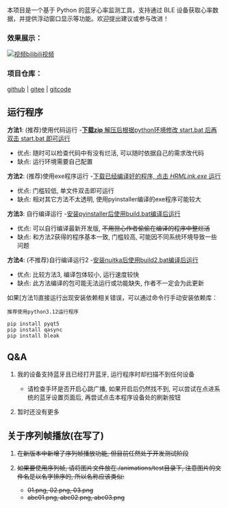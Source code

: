 本项目是一个基于 Python 的蓝牙心率监测工具，支持通过 BLE 设备获取心率数据，并提供浮动窗口显示等功能。欢迎提出建议或参与改进！

### 效果展示：
[![视频](https://i1.hdslb.com/bfs/archive/3b60eb45c7b24938e62cdd3f3bc28e56ff5d8e2c.jpg@308w_174h)bilibili视频](https://www.bilibili.com/video/BV1VsEbzeE1N)

### 项目仓库：
[github](https://github.com/lin15266115/HeartRateMonitor) |
[gitee](https://gitee.com/lin_1526615/HeartRateMonitor) |
[gitcode](https://gitcode.com/lin15266115/HeartBeat)

## 运行程序

**方法1**: (推荐)使用代码运行 -<u>**下载zip** 解压后根据python环境修改 [start.bat](start.bat) 后再双击 [start.bat](start.bat) 即可运行</u>
- 优点: 随时可以检查代码中有没有烂活, 可以随时依据自己的需求改代码
- 缺点: 运行环境需要自己配置

**方法2**: (推荐)使用exe程序运行 -<u>下载已经编译好的程序, 点击 *HRMLink.exe* 运行</u>
- 优点: 门槛较低, 单文件双击即可运行
- 缺点: 相对其它方法不太透明, 使用pyinstaller编译的exe程序可能较大

**方法3**: 自行编译运行 -<u>安装pyinstaller后使用[build.bat](build.bat)编译后运行</u> 
- 优点: 可以自行编译最新开发版, ~~不用担心作者偷偷在编译的程序中整烂活~~
- 缺点: 和方法2获得的程序基本一致, 门槛较高, 可能因不同系统环境导致一些问题

**方法4**: (不推荐)自行编译运行2 -<u>安装nuitka后使用[build2.bat](build2.bat)编译后运行</u>
- 优点: 比较方法3, 编译包体较小, 运行速度较快
- 缺点: 此方法编译的包可能无法运行或功能缺失, 作者不一定会为此更新

如果[方法1]直接运行出现安装依赖相关错误，可以通过命令行手动安装依赖库：

    推荐使用python3.12运行程序

    pip install pyqt5
    pip install qasync
    pip install bleak


## Q&A
1. 我的设备支持蓝牙且已经打开蓝牙, 运行程序时却扫描不到任何设备
	- 请检查手环是否开启心跳广播, 如果开启后仍然找不到, 可以尝试在点进系统的蓝牙设置页面后, 再尝试点击本程序设备处的刷新按钮

2. 暂时还没有更多

## 关于序列帧播放(在写了)
1. ~~在新版本中新增了序列帧播放功能, 但目前任然处于开发测试阶段~~

2. ~~如果要使用序列帧, 请将图片文件放在./animations/test目录下, 注意图片的文件名是以名字排序的, 所以名称应该类似:~~ 
    - ~~01.png, 02.png, 03.png~~
    - ~~abc01.png, abc02.png, abc03.png~~